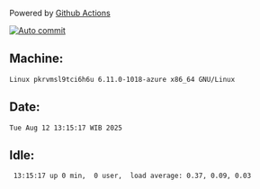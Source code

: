 Powered by [Github Actions](https://github.com/features/actions)

[![Auto commit](https://github.com/hiage/workstation/workflows/Auto%20commit/badge.svg)](https://github.com/hiage/workstation/actions?query=workflow%3A%22Auto+commit%22)

## Machine:
```
Linux pkrvmsl9tci6h6u 6.11.0-1018-azure x86_64 GNU/Linux
```
## Date:
```
Tue Aug 12 13:15:17 WIB 2025
```
## Idle:
```
 13:15:17 up 0 min,  0 user,  load average: 0.37, 0.09, 0.03
```
